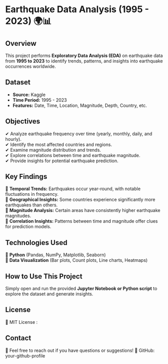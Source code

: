 # **Earthquake Data Analysis (1995 - 2023) 🌍📊**  

## **Overview**  
This project performs **Exploratory Data Analysis (EDA)** on earthquake data from **1995 to 2023** to identify trends, patterns, and insights into earthquake occurrences worldwide.  

## **Dataset**  
- **Source:** Kaggle  
- **Time Period:** 1995 - 2023  
- **Features:** Date, Time, Location, Magnitude, Depth, Country, etc.  

## **Objectives**  
✔ Analyze earthquake frequency over time (yearly, monthly, daily, and hourly).  
✔ Identify the most affected countries and regions.  
✔ Examine magnitude distribution and trends.  
✔ Explore correlations between time and earthquake magnitude.  
✔ Provide insights for potential earthquake prediction.  

## **Key Findings**  
📌 **Temporal Trends:** Earthquakes occur year-round, with notable fluctuations in frequency.  
📌 **Geographical Insights:** Some countries experience significantly more earthquakes than others.  
📌 **Magnitude Analysis:** Certain areas have consistently higher earthquake magnitudes.  
📌 **Correlation Insights:** Patterns between time and magnitude offer clues for prediction models.  

## **Technologies Used**  
🔹 **Python** (Pandas, NumPy, Matplotlib, Seaborn)  
🔹 **Data Visualization** (Bar plots, Count plots, Line charts, Heatmaps) 

## **How to Use This Project**  
Simply open and run the provided **Jupyter Notebook or Python script** to explore the dataset and generate insights.  

## **License**
📜 MIT License :

## **Contact**  
📩 Feel free to reach out if you have questions or suggestions!
🔗 GitHub: your-github-profile
